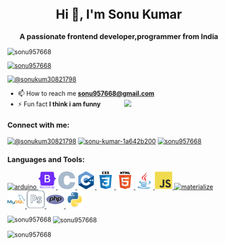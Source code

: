 <!--### Hi there 👋--->

<!--
**sonu957668/sonu957668** is a ✨ _special_ ✨ repository because its `README.md` (this file) appears on your GitHub profile.

Here are some ideas to get you started:

- 🔭 I’m currently working on ...
- 🌱 I’m currently learning ...
- 👯 I’m looking to collaborate on ...
- 🤔 I’m looking for help with ...
- 💬 Ask me about ...
- 📫 How to reach me: ...
- 😄 Pronouns: ...
- ⚡ Fun fact: ...
-->

<h1 align="center">Hi 👋, I'm Sonu Kumar</h1>
<h3 align="center">A passionate frontend developer,programmer from India</h3>

<p align="left"> <img src="https://komarev.com/ghpvc/?username=sonu957668&label=Profile%20views&color=0e75b6&style=flat" alt="sonu957668" /> </p>

<p align="left"> <a href="https://github.com/ryo-ma/github-profile-trophy"><img src="https://github-profile-trophy.vercel.app/?username=sonu957668" alt="sonu957668" /></a> </p>

<p align="left"> <a href="https://twitter.com/@sonukum30821798" target="blank"><img src="https://img.shields.io/twitter/follow/@sonukum30821798?logo=twitter&style=for-the-badge" alt="@sonukum30821798" /></a> </p>

- 📫 How to reach me **sonu957668@gmail.com**
<img src="https://media.giphy.com/media/gh0RRgkTXedvF0pDc0/giphy.gif"  align="right" width="50%" />&nbsp;&nbsp;&nbsp;&nbsp;&nbsp;&nbsp;
- ⚡ Fun fact **I think i am funny**

<h3 align="left">Connect with me:</h3>
<p align="left">
<a href="https://twitter.com/@sonukum30821798" target="blank"><img align="center" src="https://cdn.jsdelivr.net/npm/simple-icons@3.0.1/icons/twitter.svg" alt="@sonukum30821798" height="30" width="40" /></a>
<a href="https://linkedin.com/in/sonu-kumar-1a642b200" target="blank"><img align="center" src="https://cdn.jsdelivr.net/npm/simple-icons@3.0.1/icons/linkedin.svg" alt="sonu-kumar-1a642b200" height="30" width="40" /></a>
<a href="https://instagram.com/sonu957668" target="blank"><img align="center" src="https://cdn.jsdelivr.net/npm/simple-icons@3.0.1/icons/instagram.svg" alt="sonu957668" height="30" width="40" /></a>
</p>

<h3 align="left">Languages and Tools:</h3>
<p align="left"> <a href="https://www.arduino.cc/" target="_blank"> <img src="https://cdn.worldvectorlogo.com/logos/arduino-1.svg" alt="arduino" width="40" height="40"/> </a> <a href="https://getbootstrap.com" target="_blank"> <img src="https://raw.githubusercontent.com/devicons/devicon/master/icons/bootstrap/bootstrap-plain-wordmark.svg" alt="bootstrap" width="40" height="40"/> </a> <a href="https://www.cprogramming.com/" target="_blank"> <img src="https://raw.githubusercontent.com/devicons/devicon/master/icons/c/c-original.svg" alt="c" width="40" height="40"/> </a> <a href="https://www.w3schools.com/cpp/" target="_blank"> <img src="https://raw.githubusercontent.com/devicons/devicon/master/icons/cplusplus/cplusplus-original.svg" alt="cplusplus" width="40" height="40"/> </a> <a href="https://www.w3schools.com/css/" target="_blank"> <img src="https://raw.githubusercontent.com/devicons/devicon/master/icons/css3/css3-original-wordmark.svg" alt="css3" width="40" height="40"/> </a> <a href="https://www.w3.org/html/" target="_blank"> <img src="https://raw.githubusercontent.com/devicons/devicon/master/icons/html5/html5-original-wordmark.svg" alt="html5" width="40" height="40"/> </a> <a href="https://www.java.com" target="_blank"> <img src="https://raw.githubusercontent.com/devicons/devicon/master/icons/java/java-original.svg" alt="java" width="40" height="40"/> </a> <a href="https://developer.mozilla.org/en-US/docs/Web/JavaScript" target="_blank"> <img src="https://raw.githubusercontent.com/devicons/devicon/master/icons/javascript/javascript-original.svg" alt="javascript" width="40" height="40"/> </a> <a href="https://materializecss.com/" target="_blank"> <img src="https://raw.githubusercontent.com/prplx/svg-logos/5585531d45d294869c4eaab4d7cf2e9c167710a9/svg/materialize.svg" alt="materialize" width="40" height="40"/> </a> <a href="https://www.mysql.com/" target="_blank"> <img src="https://raw.githubusercontent.com/devicons/devicon/master/icons/mysql/mysql-original-wordmark.svg" alt="mysql" width="40" height="40"/> </a> <a href="https://www.photoshop.com/en" target="_blank"> <img src="https://raw.githubusercontent.com/devicons/devicon/master/icons/photoshop/photoshop-line.svg" alt="photoshop" width="40" height="40"/> </a> <a href="https://www.php.net" target="_blank"> <img src="https://raw.githubusercontent.com/devicons/devicon/master/icons/php/php-original.svg" alt="php" width="40" height="40"/> </a> <a href="https://www.python.org" target="_blank"> <img src="https://raw.githubusercontent.com/devicons/devicon/master/icons/python/python-original.svg" alt="python" width="40" height="40"/> </a> </p>

<p><img align="left" src="https://github-readme-stats.vercel.app/api/top-langs?username=sonu957668&show_icons=true&locale=en&layout=compact" alt="sonu957668" /></p>

<p>&nbsp;<img align="center" src="https://github-readme-stats.vercel.app/api?username=sonu957668&show_icons=true&locale=en" alt="sonu957668" /></p>

<p><img align="center" src="https://github-readme-streak-stats.herokuapp.com/?user=sonu957668&" alt="sonu957668" /></p>

